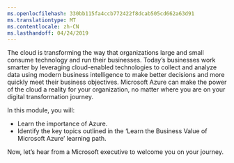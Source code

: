 ```yaml
---
ms.openlocfilehash: 330bb115fa4ccb772422f8dcab505cd662a63d91
ms.translationtype: MT
ms.contentlocale: zh-CN
ms.lasthandoff: 04/24/2019
---
```

The cloud is transforming the way that organizations large and small consume technology and run their businesses. Today’s businesses work smarter by leveraging cloud-enabled technologies to collect and analyze data using modern business intelligence to make better decisions and more quickly meet their business objectives. Microsoft Azure can make the power of the cloud a reality for your organization, no matter where you are on your digital transformation journey.

<!-- ## Learning objectives -->

In this module, you will:

- Learn the importance of Azure.
- Identify the key topics outlined in the ‘Learn the Business Value of Microsoft Azure’ learning path.

Now, let’s hear from a Microsoft executive to welcome you on your journey.